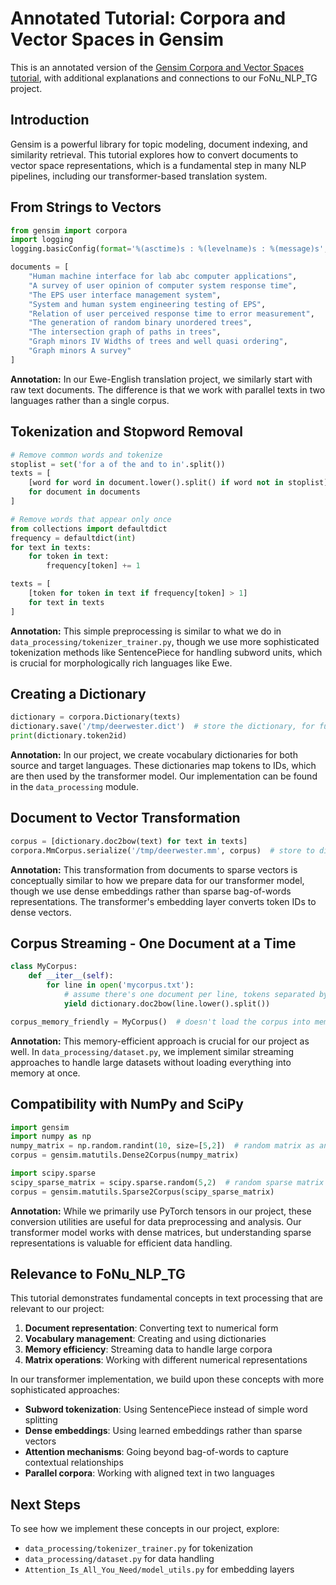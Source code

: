 # Annotated Tutorial: Corpora and Vector Spaces in Gensim

This is an annotated version of the [Gensim Corpora and Vector Spaces tutorial](https://radimrehurek.com/gensim/auto_examples/core/run_corpora_and_vector_spaces.html#sphx-glr-auto-examples-core-run-corpora-and-vector-spaces-py), with additional explanations and connections to our FoNu_NLP_TG project.

## Introduction

Gensim is a powerful library for topic modeling, document indexing, and similarity retrieval. This tutorial explores how to convert documents to vector space representations, which is a fundamental step in many NLP pipelines, including our transformer-based translation system.

## From Strings to Vectors

```python
from gensim import corpora
import logging
logging.basicConfig(format='%(asctime)s : %(levelname)s : %(message)s', level=logging.INFO)

documents = [
    "Human machine interface for lab abc computer applications",
    "A survey of user opinion of computer system response time",
    "The EPS user interface management system",
    "System and human system engineering testing of EPS",
    "Relation of user perceived response time to error measurement",
    "The generation of random binary unordered trees",
    "The intersection graph of paths in trees",
    "Graph minors IV Widths of trees and well quasi ordering",
    "Graph minors A survey"
]
```

**Annotation:** In our Ewe-English translation project, we similarly start with raw text documents. The difference is that we work with parallel texts in two languages rather than a single corpus.

## Tokenization and Stopword Removal

```python
# Remove common words and tokenize
stoplist = set('for a of the and to in'.split())
texts = [
    [word for word in document.lower().split() if word not in stoplist]
    for document in documents
]

# Remove words that appear only once
from collections import defaultdict
frequency = defaultdict(int)
for text in texts:
    for token in text:
        frequency[token] += 1

texts = [
    [token for token in text if frequency[token] > 1]
    for text in texts
]
```

**Annotation:** This simple preprocessing is similar to what we do in `data_processing/tokenizer_trainer.py`, though we use more sophisticated tokenization methods like SentencePiece for handling subword units, which is crucial for morphologically rich languages like Ewe.

## Creating a Dictionary

```python
dictionary = corpora.Dictionary(texts)
dictionary.save('/tmp/deerwester.dict')  # store the dictionary, for future reference
print(dictionary.token2id)
```

**Annotation:** In our project, we create vocabulary dictionaries for both source and target languages. These dictionaries map tokens to IDs, which are then used by the transformer model. Our implementation can be found in the `data_processing` module.

## Document to Vector Transformation

```python
corpus = [dictionary.doc2bow(text) for text in texts]
corpora.MmCorpus.serialize('/tmp/deerwester.mm', corpus)  # store to disk
```

**Annotation:** This transformation from documents to sparse vectors is conceptually similar to how we prepare data for our transformer model, though we use dense embeddings rather than sparse bag-of-words representations. The transformer's embedding layer converts token IDs to dense vectors.

## Corpus Streaming - One Document at a Time

```python
class MyCorpus:
    def __iter__(self):
        for line in open('mycorpus.txt'):
            # assume there's one document per line, tokens separated by whitespace
            yield dictionary.doc2bow(line.lower().split())

corpus_memory_friendly = MyCorpus()  # doesn't load the corpus into memory!
```

**Annotation:** This memory-efficient approach is crucial for our project as well. In `data_processing/dataset.py`, we implement similar streaming approaches to handle large datasets without loading everything into memory at once.

## Compatibility with NumPy and SciPy

```python
import gensim
import numpy as np
numpy_matrix = np.random.randint(10, size=[5,2])  # random matrix as an example
corpus = gensim.matutils.Dense2Corpus(numpy_matrix)

import scipy.sparse
scipy_sparse_matrix = scipy.sparse.random(5,2)  # random sparse matrix as example
corpus = gensim.matutils.Sparse2Corpus(scipy_sparse_matrix)
```

**Annotation:** While we primarily use PyTorch tensors in our project, these conversion utilities are useful for data preprocessing and analysis. Our transformer model works with dense matrices, but understanding sparse representations is valuable for efficient data handling.

## Relevance to FoNu_NLP_TG

This tutorial demonstrates fundamental concepts in text processing that are relevant to our project:

1. **Document representation**: Converting text to numerical form
2. **Vocabulary management**: Creating and using dictionaries
3. **Memory efficiency**: Streaming data to handle large corpora
4. **Matrix operations**: Working with different numerical representations

In our transformer implementation, we build upon these concepts with more sophisticated approaches:

- **Subword tokenization**: Using SentencePiece instead of simple word splitting
- **Dense embeddings**: Using learned embeddings rather than sparse vectors
- **Attention mechanisms**: Going beyond bag-of-words to capture contextual relationships
- **Parallel corpora**: Working with aligned text in two languages

## Next Steps

To see how we implement these concepts in our project, explore:

- `data_processing/tokenizer_trainer.py` for tokenization
- `data_processing/dataset.py` for data handling
- `Attention_Is_All_You_Need/model_utils.py` for embedding layers
